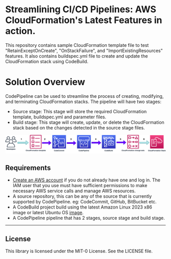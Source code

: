 # Streamlining CI/CD Pipelines: AWS CloudFormation's Latest Features in action.

This repository contains sample CloudFormation template file to test "RetainExceptOnCreate", "OnStackFailure", and "ImportExistingResources" features. It also contains buildspec.yml file to create and update the CloudFormation stack using CodeBuild. 

# Solution Overview

CodePipeline can be used to streamline the process of creating, modifying, and terminating CloudFormation stacks. The pipeline will have two stages:

* Source stage: This stage will store the required CloudFormation template, buildspec.yml and parameter files. 
* Build stage: This stage will create, update, or delete the CloudFormation stack based on the changes detected in the source stage files.

![Architecture](architecture.png)

## Requirements

* [Create an AWS account](https://portal.aws.amazon.com/gp/aws/developer/registration/index.html) if you do not already have one and log in. The IAM user that you use must have sufficient permissions to make necessary AWS service calls and manage AWS resources.
* A source repository, this can be any of the source that is currently supported by CodePipeline. eg: CodeCommit, GitHub, BitBucket etc. 
* A CodeBuild project build using the latest Amazon Linux 2023 x86 image or latest Ubuntu OS [image](https://docs.aws.amazon.com/codebuild/latest/userguide/build-env-ref-available.html#ec2-compute-images).
* A CodePipeline pipeline that has 2 stages, source stage and build stage. 

----

## License

This library is licensed under the MIT-0 License. See the LICENSE file.






































